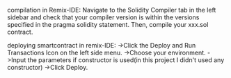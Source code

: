 compilation in Remix-IDE:
Navigate to the Solidity Compiler tab in the left sidebar and check that your compiler version is within the versions specified in the pragma solidity statement.
Then, compile your xxx.sol contract.

deploying smartcontract in remix-IDE:
->Click the Deploy and Run Transactions Icon on the left side menu.
->Choose  your environment.
->Input the parameters if constructor is used(in this project I didn't used any constructor)
 ->Click Deploy.
